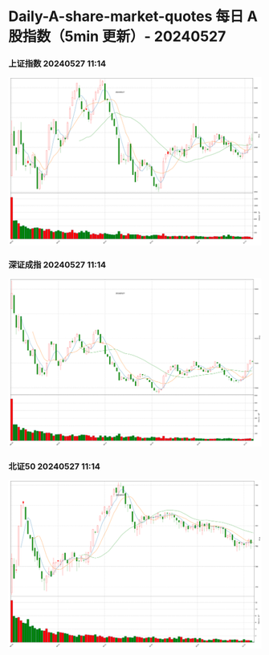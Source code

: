 
# Daily-A-share-market-quotes 每日 A 股指数（5min 更新）- 20240527

### 上证指数 20240527 11:14
![](./fig/2024/5/20240527-sh000001.png)

### 深证成指 20240527 11:14
![](./fig/2024/5/20240527-sz399001.png)

### 北证50 20240527 11:14
![](./fig/2024/5/20240527-bj899050.png)
